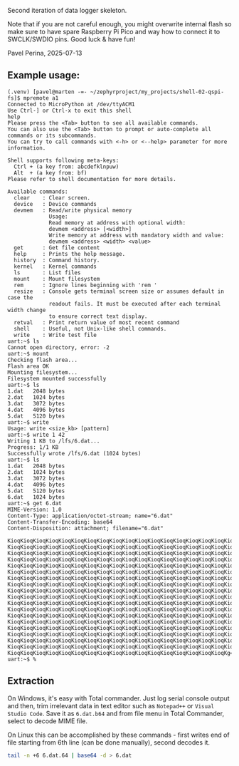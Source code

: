 
Second iteration of data logger skeleton.

Note that if you are not careful enough,
you might overwrite internal flash so
make sure to have spare Raspberry Pi Pico
and way how to connect it to SWCLK/SWDIO
pins. Good luck & have fun!

Pavel Perina, 2025-07-13

## Example usage:

```
(.venv) [pavel@marten -=- ~/zephyrproject/my_projects/shell-02-qspi-fs]$ mpremote a1
Connected to MicroPython at /dev/ttyACM1
Use Ctrl-] or Ctrl-x to exit this shell
help
Please press the <Tab> button to see all available commands.
You can also use the <Tab> button to prompt or auto-complete all commands or its subcommands.
You can try to call commands with <-h> or <--help> parameter for more information.

Shell supports following meta-keys:
  Ctrl + (a key from: abcdefklnpuw)
  Alt  + (a key from: bf)
Please refer to shell documentation for more details.

Available commands:
  clear    : Clear screen.
  device   : Device commands
  devmem   : Read/write physical memory
             Usage:
             Read memory at address with optional width:
             devmem <address> [<width>]
             Write memory at address with mandatory width and value:
             devmem <address> <width> <value>
  get      : Get file content
  help     : Prints the help message.
  history  : Command history.
  kernel   : Kernel commands
  ls       : List files
  mount    : Mount filesystem
  rem      : Ignore lines beginning with 'rem '
  resize   : Console gets terminal screen size or assumes default in case the
             readout fails. It must be executed after each terminal width change
             to ensure correct text display.
  retval   : Print return value of most recent command
  shell    : Useful, not Unix-like shell commands.
  write    : Write test file
uart:~$ ls
Cannot open directory, error: -2
uart:~$ mount
Checking flash area...
Flash area OK
Mounting filesystem...
Filesystem mounted successfully
uart:~$ ls
1.dat   2048 bytes
2.dat   1024 bytes
3.dat   3072 bytes
4.dat   4096 bytes
5.dat   5120 bytes
uart:~$ write
Usage: write <size_kb> [pattern]  
uart:~$ write 1 42
Writing 1 KB to /lfs/6.dat...
Progress: 1/1 KB
Successfully wrote /lfs/6.dat (1024 bytes)
uart:~$ ls
1.dat   2048 bytes
2.dat   1024 bytes
3.dat   3072 bytes
4.dat   4096 bytes
5.dat   5120 bytes
6.dat   1024 bytes
uart:~$ get 6.dat
MIME-Version: 1.0
Content-Type: application/octet-stream; name="6.dat"
Content-Transfer-Encoding: base64
Content-Disposition: attachment; filename="6.dat"

KioqKioqKioqKioqKioqKioqKioqKioqKioqKioqKioqKioqKioqKioqKioqKioqKioqKioq
KioqKioqKioqKioqKioqKioqKioqKioqKioqKioqKioqKioqKioqKioqKioqKioqKioqKioq
KioqKioqKioqKioqKioqKioqKioqKioqKioqKioqKioqKioqKioqKioqKioqKioqKioqKioq
KioqKioqKioqKioqKioqKioqKioqKioqKioqKioqKioqKioqKioqKioqKioqKioqKioqKioq
KioqKioqKioqKioqKioqKioqKioqKioqKioqKioqKioqKioqKioqKioqKioqKioqKioqKioq
KioqKioqKioqKioqKioqKioqKioqKioqKioqKioqKioqKioqKioqKioqKioqKioqKioqKioq
KioqKioqKioqKioqKioqKioqKioqKioqKioqKioqKioqKioqKioqKioqKioqKioqKioqKioq
KioqKioqKioqKioqKioqKioqKioqKioqKioqKioqKioqKioqKioqKioqKioqKioqKioqKioq
KioqKioqKioqKioqKioqKioqKioqKioqKioqKioqKioqKioqKioqKioqKioqKioqKioqKioq
KioqKioqKioqKioqKioqKioqKioqKioqKioqKioqKioqKioqKioqKioqKioqKioqKioqKioq
KioqKioqKioqKioqKioqKioqKioqKioqKioqKioqKioqKioqKioqKioqKioqKioqKioqKioq
KioqKioqKioqKioqKioqKioqKioqKioqKioqKioqKioqKioqKioqKioqKioqKioqKioqKioq
KioqKioqKioqKioqKioqKioqKioqKioqKioqKioqKioqKioqKioqKioqKioqKioqKioqKioq
KioqKioqKioqKioqKioqKioqKioqKioqKioqKioqKioqKioqKioqKioqKioqKioqKioqKioq
KioqKioqKioqKioqKioqKioqKioqKioqKioqKioqKioqKioqKioqKioqKioqKioqKioqKioq
KioqKioqKioqKioqKioqKioqKioqKioqKioqKioqKioqKioqKioqKioqKioqKioqKioqKioq
KioqKioqKioqKioqKioqKioqKioqKioqKioqKioqKioqKioqKioqKioqKioqKioqKioqKioq
KioqKioqKioqKioqKioqKioqKioqKioqKioqKioqKioqKioqKioqKioqKioqKioqKioqKioq
KioqKioqKioqKioqKioqKioqKioqKioqKioqKioqKioqKioqKioqKioqKioqKioqKioqKg==
uart:~$ %
```

## Extraction

On Windows, it's easy with Total commander. Just log serial console output
and then, trim irrelevant data in text editor such as `Notepad++` or `Visual Studio Code`.
Save it as `6.dat.b64` and from file menu in Total Commander, select to decode MIME file.

On Linux this can be accomplished by these commands - first writes end of file starting
from 6th line (can be done manually), second decodes it.
```sh
tail -n +6 6.dat.64 | base64 -d > 6.dat
```
